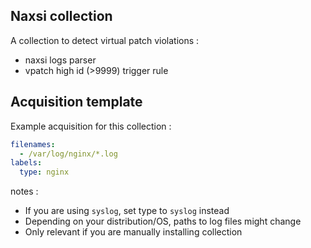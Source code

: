 ## Naxsi collection

A collection to detect virtual patch violations :
 - naxsi logs parser
 - vpatch high id (>9999) trigger rule

## Acquisition template

Example acquisition for this collection :

```yaml
filenames:
  - /var/log/nginx/*.log
labels:
  type: nginx
```

notes :
 -  If you are using `syslog`, set type to `syslog` instead
 -  Depending on your distribution/OS, paths to log files might change
 -  Only relevant if you are manually installing collection
